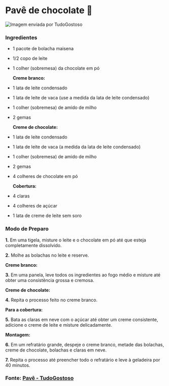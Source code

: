 # Pavê de  chocolate :chocolate_bar:

![Imagem enviada por TudoGostoso](https://img.itdg.com.br/tdg/images/recipes/000/015/939/354452/354452_original.jpg?mode=crop&width=710&height=400)



### Ingredientes

- 1 pacote de bolacha maisena

- 1/2 copo de leite

- 1 colher (sobremesa) da chocolate em pó

  

  **Creme branco:**

- 1 lata de leite condensado

- 1 lata de leite de vaca (use a medida da lata de leite condensado)

- 1 colher (sobremesa) de amido de milho

- 2 gemas

  

  **Creme de chocolate:**

- 1 lata de leite condensado

- 1 lata de leite de vaca (a medida da lata de leite condensado)

- 1 colher (sobremesa) de amido de milho

- 2 gemas

- 4 colheres de chocolate em pó

  

  **Cobertura:**

- 4 claras

- 4 colheres de açúcar

- 1 lata de creme de leite sem soro

  

### Modo de Preparo 

**1.** Em uma tigela, misture o leite e o chocolate em pó até que esteja completamente dissolvido.

**2.** Molhe as bolachas no leite e reserve.



**Creme branco:**

**3.** Em uma panela, leve todos os ingredientes ao fogo médio e misture até obter uma consistência grossa e cremosa.



**Creme de chocolate:**

**4.** Repita o processo feito no creme branco.



**Para a cobertura:**

**5.** Bata as claras em neve com o açúcar até obter um creme consistente, adicione o creme de leite e misture delicadamente.



**Montagem:**

**6.** Em um refratário grande, despeje o creme branco, metade das bolachas, creme de chocolate, bolachas e claras em neve.

**7.** Repita o processo até preencher todo o refratário e leve à geladeira por 40 minutos.



### Fonte:  [Pavê - TudoGostoso](https://www.tudogostoso.com.br/receita/15939-pave-de-chocolate.html)
